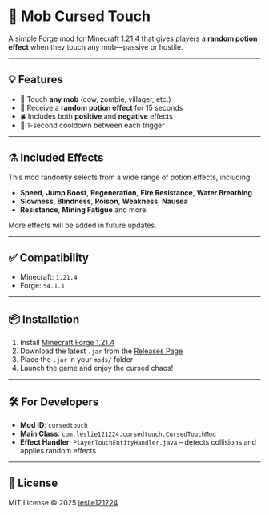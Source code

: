 # 🧪 Mob Cursed Touch

A simple Forge mod for Minecraft 1.21.4 that gives players a **random potion effect** when they touch any mob—passive or hostile.

---

## 💡 Features

- 👣 Touch **any mob** (cow, zombie, villager, etc.)
- 🎲 Receive a **random potion effect** for 15 seconds
- 🍀 Includes both **positive** and **negative** effects
- 🔁 1-second cooldown between each trigger

---

## ⚗️ Included Effects

This mod randomly selects from a wide range of potion effects, including:

- **Speed**, **Jump Boost**, **Regeneration**, **Fire Resistance**, **Water Breathing**
- **Slowness**, **Blindness**, **Poison**, **Weakness**, **Nausea**
- **Resistance**, **Mining Fatigue** and more!

More effects will be added in future updates.

---

## ✅ Compatibility

- Minecraft: `1.21.4`
- Forge: `54.1.1`

---

## 📦 Installation

1. Install [Minecraft Forge 1.21.4](https://files.minecraftforge.net/)
2. Download the latest `.jar` from the [Releases Page](https://github.com/leslie121224/minecraft-mob-cursed-touch/releases)
3. Place the `.jar` in your `mods/` folder
4. Launch the game and enjoy the cursed chaos!

---

## 🛠 For Developers

- **Mod ID**: `cursedtouch`
- **Main Class**: `com.leslie121224.cursedtouch.CursedTouchMod`
- **Effect Handler**: `PlayerTouchEntityHandler.java` – detects collisions and applies random effects

---

## 📜 License

MIT License © 2025 [leslie121224](https://github.com/leslie121224)
